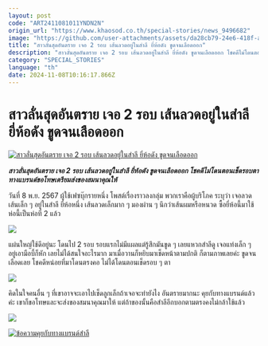 ```yaml
---
layout: post
code: "ART2411081011YNDN2N"
origin_url: "https://www.khaosod.co.th/special-stories/news_9496682"
image: "https://github.com/user-attachments/assets/da28cb79-24e6-418f-a4af-cd0743157e37"
title: "สาวลั่นสุดอันตราย เจอ 2 รอบ เส้นลวดอยู่ในสำลี ยี่ห้อดัง ขูดจนเลือดออก"
description: "สาวลั่นสุดอันตราย เจอ 2 รอบ เส้นลวดอยู่ในสำลี ยี่ห้อดัง ขูดจนเลือดออก โชคดีไม่โดนตอนเช็ดรอบตา ทางแบรนด์ขอโทษเตรียมส่งของสมนาคุณให้"
category: "SPECIAL_STORIES"
language: "th"
date: 2024-11-08T10:16:17.866Z
---
```


# สาวลั่นสุดอันตราย เจอ 2 รอบ เส้นลวดอยู่ในสำลี ยี่ห้อดัง ขูดจนเลือดออก

[![สาวลั่นสุดอันตราย เจอ 2 รอบ เส้นลวดอยู่ในสำลี ยี่ห้อดัง ขูดจนเลือดออก](https://www.khaosod.co.th/wpapp/uploads/2024/11/cotton-wool08-11-01.jpg "สาวลั่นสุดอันตราย เจอ 2 รอบ เส้นลวดอยู่ในสำลี ยี่ห้อดัง ขูดจนเลือดออก")](https://www.khaosod.co.th/wpapp/uploads/2024/11/cotton-wool08-11-01.jpg)

_**สาวลั่นสุดอันตราย เจอ 2 รอบ เส้นลวดอยู่ในสำลี ยี่ห้อดัง ขูดจนเลือดออก โชคดีไม่โดนตอนเช็ดรอบตา ทางแบรนด์ขอโทษเตรียมส่งของสมนาคุณให้**_

วันที่ 8 พ.ย. 2567 ผู้ใช้เฟซบุ๊กรายหนึ่ง โพสต์เรื่องราวลงกลุ่ม พวกเราคือผู้บริโภค ระบุว่า เจอลวดเส้นเล็ก ๆ อยู่ในสำลี ยี่ห้อหนึ่ง เส้นลวดเล็กมาก ๆ มองผ่าน ๆ นึกว่าเส้นผมหรือหนวด ซื้อยี่ห้อนี้มาใช้ ห่อนี้เป็นห่อที่ 2 แล้ว

[![](https://www.khaosod.co.th/wpapp/uploads/2024/11/cotton-wool08-11-08-696x392.jpg)](https://www.khaosod.co.th/wpapp/uploads/2024/11/cotton-wool08-11-08.jpg)

แผ่นใหญ่ใช้ดีอยู่นะ โดนไป 2 รอบ รอบแรกไม่มีแผลแต่รู้สึกมันขูด ๆ เลยแหวกสำลีดู เจอแท่งเล็ก ๆ อยู่เอามือบี้ก็หัก เลยไม่ได้สนใจอะไรมาก มาเมื่อวานก็หยิบมาเช็ดหน้าตามปกติ ก็ตามภาพเลยค่ะ ขูดจนเลือดเลย โชคดีหน่อยที่มาโดนตรงคอ ไม่ได้โดนตอนเช็ดรอบ ๆ ตา

[![](https://www.khaosod.co.th/wpapp/uploads/2024/11/cotton-wool08-11-07-696x392.jpg)](https://www.khaosod.co.th/wpapp/uploads/2024/11/cotton-wool08-11-07.jpg)

คิดในใจคนอื่น ๆ ที่เขาอาจจะเอาไปเช็ดลูกเล็กถ้าเจอจะทำยังไง อันตรายมากนะ คุยกับทางแบรนด์แล้วค่ะ เขาก็ขอโทษและจะส่งของสมนาคุณมาให้ แต่ถ้าของนั้นคือสำลีอีกบอกตามตรงคงไม่กล้าใช้แล้ว

[![](https://www.khaosod.co.th/wpapp/uploads/2024/11/cotton-wool08-11-04-696x392.jpg)](https://www.khaosod.co.th/wpapp/uploads/2024/11/cotton-wool08-11-04.jpg)

[![ข้อความคุยกับทางแบรนด์สำลี](https://www.khaosod.co.th/wpapp/uploads/2024/11/cotton-wool08-11-06-696x392.jpg)](https://www.khaosod.co.th/wpapp/uploads/2024/11/cotton-wool08-11-06.jpg)